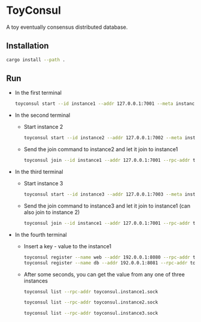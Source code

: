 # ToyConsul

A toy eventually consensus distributed database.

## Installation

```bash
cargo install --path .
```

## Run

- In the first terminal

  ```bash
  toyconsul start --id instance1 --addr 127.0.0.1:7001 --meta instance1 --rpc-addr toyconsul.instance1.sock
  ```

- In the second terminal

  - Start instance 2

    ```bash
    toyconsul start --id instance2 --addr 127.0.0.1:7002 --meta instance2 --rpc-addr toyconsul.instance2.sock
    ```
  
  - Send the join command to instance2 and let it join to instance1
  
    ```bash
    toyconsul join --id instance1 --addr 127.0.0.1:7001 --rpc-addr toyconsul.instance2.sock
    ```

- In the third terminal

  - Start instance 3

    ```bash
    toyconsul start --id instance3 --addr 127.0.0.1:7003 --meta instance3 --rpc-addr toyconsul.instance3.sock
    ```
  
  - Send the join command to instance3 and let it join to instance1 (can also join to instance 2)
  
    ```bash
    toyconsul join --id instance1 --addr 127.0.0.1:7001 --rpc-addr toyconsul.instance3.sock
    ```

- In the fourth terminal

  - Insert a key - value to the instance1

    ```bash
    toyconsul register --name web --addr 192.0.0.1:8080 --rpc-addr toyconsul.instance1.sock
    toyconsul register --name db --addr 192.0.0.1:8081 --rpc-addr toyconsul.instance2.sock
    ```
  
  - After some seconds, you can get the value from any one of three instances

    ```bash
    toyconsul list --rpc-addr toyconsul.instance1.sock
    ```

    ```bash
    toyconsul list --rpc-addr toyconsul.instance2.sock
    ```

    ```bash
    toyconsul list --rpc-addr toyconsul.instance3.sock
    ```
